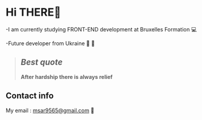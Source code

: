 # Hi THERE:wave:

-I am currently studying FRONT-END development at Bruxelles Formation :computer:

-Future developer from Ukraine :purple_heart: :yellow_heart:

> ## _Best quote_
>
> **After hardship there is always relief**

## Contact info

My email : msar9565@gmail.com :email:
